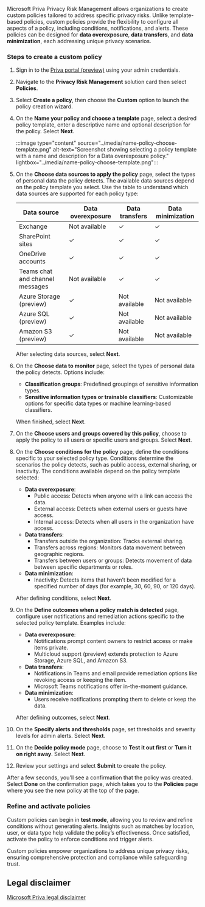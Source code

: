 Microsoft Priva Privacy Risk Management allows organizations to create custom policies tailored to address specific privacy risks. Unlike template-based policies, custom policies provide the flexibility to configure all aspects of a policy, including conditions, notifications, and alerts. These policies can be designed for **data overexposure**, **data transfers**, and **data minimization**, each addressing unique privacy scenarios.

### Steps to create a custom policy

1. Sign in to the [Priva portal (preview)](https://purview.microsoft.com/priva?azure-portal=true) using your admin credentials.
1. Navigate to the **Privacy Risk Management** solution card then select **Policies**.
1. Select **Create a policy**, then choose the **Custom** option to launch the policy creation wizard.
1. On the **Name your policy and choose a template** page, select a desired policy template, enter a descriptive name and optional description for the policy. Select **Next**.

   :::image type="content" source="../media/name-policy-choose-template.png" alt-text="Screenshot showing selecting a policy template with a name and description for a Data overexposure policy." lightbox="../media/name-policy-choose-template.png":::

1. On the **Choose data sources to apply the policy** page, select the types of personal data the policy detects. The available data sources depend on the policy template you select. Use the table to understand which data sources are supported for each policy type:

   | Data source | Data overexposure | Data transfers | Data minimization |
   |-----|-----|-----|-----|
   | Exchange | Not available | ✓ | ✓ |
   | SharePoint sites | ✓ | ✓ | ✓ |
   | OneDrive accounts | ✓  | ✓ | ✓ |
   | Teams chat and channel messages | Not available | ✓ | ✓ |
   | Azure Storage (preview) | ✓ | Not available | Not available |
   | Azure SQL (preview) | ✓ | Not available | Not available |
   | Amazon S3 (preview)| ✓ | Not available | Not available |

   After selecting data sources, select **Next**.

1. On the **Choose data to monitor** page, select the types of personal data the policy detects. Options include:

   - **Classification groups**: Predefined groupings of sensitive information types.
   - **Sensitive information types or trainable classifiers**: Customizable options for specific data types or machine learning-based classifiers.

   When finished, select **Next**.

1. On the **Choose users and groups covered by this policy**, choose to apply the policy to all users or specific users and groups. Select **Next**.

1. On the **Choose conditions for the policy** page, define the conditions specific to your selected policy type. Conditions determine the scenarios the policy detects, such as public access, external sharing, or inactivity. The conditions available depend on the policy template selected:

   - **Data overexposure**:
     - Public access: Detects when anyone with a link can access the data.
     - External access: Detects when external users or guests have access.
     - Internal access: Detects when all users in the organization have access.
   - **Data transfers**:
     - Transfers outside the organization: Tracks external sharing.
     - Transfers across regions: Monitors data movement between geographic regions.
     - Transfers between users or groups: Detects movement of data between specific departments or roles.
   - **Data minimization**:
     - Inactivity: Detects items that haven’t been modified for a specified number of days (for example, 30, 60, 90, or 120 days).

   After defining conditions, select **Next**.

1. On the **Define outcomes when a policy match is detected** page, configure user notifications and remediation actions specific to the selected policy template. Examples include:

   - **Data overexposure**:
     - Notifications prompt content owners to restrict access or make items private.
     - Multicloud support (preview) extends protection to Azure Storage, Azure SQL, and Amazon S3.
   - **Data transfers**:
     - Notifications in Teams and email provide remediation options like revoking access or keeping the item.
     - Microsoft Teams notifications offer in-the-moment guidance.
   - **Data minimization**:
     - Users receive notifications prompting them to delete or keep the data.

   After defining outcomes, select **Next**.

1. On the **Specify alerts and thresholds** page, set thresholds and severity levels for admin alerts. Select **Next**.

1. On the **Decide policy mode** page, choose to **Test it out first** or **Turn it on right away**. Select **Next**.

1. Review your settings and select **Submit** to create the policy.

After a few seconds, you'll see a confirmation that the policy was created. Select **Done** on the confirmation page, which takes you to the **Policies** page where you see the new policy at the top of the page.

### Refine and activate policies

Custom policies can begin in **test mode**, allowing you to review and refine conditions without generating alerts. Insights such as matches by location, user, or data type help validate the policy’s effectiveness. Once satisfied, activate the policy to enforce conditions and trigger alerts.

Custom policies empower organizations to address unique privacy risks, ensuring comprehensive protection and compliance while safeguarding trust.

## Legal disclaimer

[Microsoft Priva legal disclaimer](/privacy/priva/priva-disclaimer?azure-portal=true)
